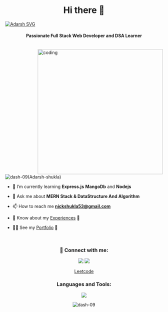 <h1 align="center">Hi there 👋 </h1>
<a href="https://git.io/typing-svg"><img src="https://readme-typing-svg.herokuapp.com?font=Ysabeau+SC&weight=700&pause=2000&color=E34A38&center=true&vCenter=true&width=1150&lines=I+am+Adarsh%2C+Welcome+to+my+GitHub+profile." alt="Adarsh SVG" /></a>

<h4 align="center">Passionate Full Stack Web Developer and DSA Learner </h4>

<br>
<img align="right" alt="coding" width="400" [src="https://dribbble.com/shots/15637256-coding/attachments/7428659?mode=media"](https://camo.githubusercontent.com/cae12fddd9d6982901d82580bdf321d81fb299141098ca1c2d4891870827bf17/68747470733a2f2f6d69726f2e6d656469756d2e636f6d2f6d61782f313336302f302a37513379765349765f7430696f4a2d5a2e676966)>


<p align="left"> <img src="https://komarev.com/ghpvc/?username=manas0916&label=Profile%20views&color=0e75b6&style=flat" alt="dash-09(Adarsh-shukla)" /> </p>

- 🌱 I’m currently learning **Express.js** **MangoDb** and **Nodejs**

- 💬 Ask me about **MERN Stack & DataStructure And Algorithm**

- 📫 How to reach me **nickshukla53@gmail.com**

- 📄 Know about my <a href="https://drive.google.com/file/d/1kD6tW2GzdHDN0Lj4lWTYNu-pEeQoFh7K/view?usp=drive_link" target="blank">Experiences</a> 🔗
 
- 👨‍🎓 See my <a href="https://adarsh-shukla.vercel.app/" target ="blank">Portfolio</a> 🔗

<br>

<h3 align="center">🔗 Connect with me:</h3>
<p align="center">
   <a href="https://twitter.com/dash_7xz" target="blank"><img src="https://skillicons.dev/icons?i=twitter&perline=10"></a>
  <a href="https://www.linkedin.com/in/adarsh-shuklaa/" target="blank"><img src="https://skillicons.dev/icons?i=linkedin&perline=10"></a><br>
  <div align="center">    
  <a href="https://www.leetcode.com/add_shy" target="blank">Leetcode </a>  
    </div>
</p>
 
<h3 align="center">Languages and Tools:</h3>

<p align="center"> 
  <img src="https://skillicons.dev/icons?i=java,react,js,css,tailwind,discord,c,express,,github,html,nextjs,mongodb,nodejs,linux,vercel,vscode&perline=9">
</p>
<p align="center"><img align="center" src="https://github-readme-stats.vercel.app/api/top-langs?username=dash-09&show_icons=true&locale=en&layout=compact" alt="dash-09" /></p>
